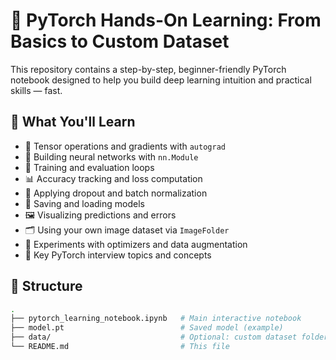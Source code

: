 # 🧠 PyTorch Hands-On Learning: From Basics to Custom Dataset

This repository contains a step-by-step, beginner-friendly PyTorch notebook designed to help you build deep learning intuition and practical skills — fast.

## 🚀 What You'll Learn

- 🔢 Tensor operations and gradients with `autograd`
- 🧱 Building neural networks with `nn.Module`
- 🔄 Training and evaluation loops
- 📊 Accuracy tracking and loss computation
- 🧯 Applying dropout and batch normalization
- 💾 Saving and loading models
- 🖼️ Visualizing predictions and errors
- 🗂️ Using your own image dataset via `ImageFolder`
- 🧪 Experiments with optimizers and data augmentation
- 🧠 Key PyTorch interview topics and concepts

## 📁 Structure

```bash
.
├── pytorch_learning_notebook.ipynb   # Main interactive notebook
├── model.pt                          # Saved model (example)
├── data/                             # Optional: custom dataset folder
└── README.md                         # This file
